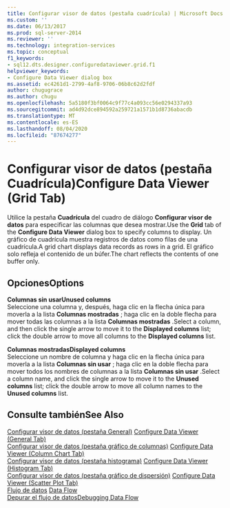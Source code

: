 ```yaml
---
title: Configurar visor de datos (pestaña cuadrícula) | Microsoft Docs
ms.custom: ''
ms.date: 06/13/2017
ms.prod: sql-server-2014
ms.reviewer: ''
ms.technology: integration-services
ms.topic: conceptual
f1_keywords:
- sql12.dts.designer.configuredataviewer.grid.f1
helpviewer_keywords:
- Configure Data Viewer dialog box
ms.assetid: ec4261d1-2799-4af8-9706-06b8c62d2fdf
author: chugugrace
ms.author: chugu
ms.openlocfilehash: 5a5180f3bf0064c9f77c4a093cc56e0294337a93
ms.sourcegitcommit: ad4d92dce894592a259721a1571b1d8736abacdb
ms.translationtype: MT
ms.contentlocale: es-ES
ms.lasthandoff: 08/04/2020
ms.locfileid: "87674277"
---
```

# <a name="configure-data-viewer-grid-tab"></a><span data-ttu-id="0c49f-102">Configurar visor de datos (pestaña Cuadrícula)</span><span class="sxs-lookup"><span data-stu-id="0c49f-102">Configure Data Viewer (Grid Tab)</span></span>
  <span data-ttu-id="0c49f-103">Utilice la pestaña **Cuadrícula** del cuadro de diálogo **Configurar visor de datos** para especificar las columnas que desea mostrar.</span><span class="sxs-lookup"><span data-stu-id="0c49f-103">Use the **Grid** tab of the **Configure Data Viewer** dialog box to specify columns to display.</span></span> <span data-ttu-id="0c49f-104">Un gráfico de cuadrícula muestra registros de datos como filas de una cuadrícula.</span><span class="sxs-lookup"><span data-stu-id="0c49f-104">A grid chart displays data records as rows in a grid.</span></span> <span data-ttu-id="0c49f-105">El gráfico solo refleja el contenido de un búfer.</span><span class="sxs-lookup"><span data-stu-id="0c49f-105">The chart reflects the contents of one buffer only.</span></span>  
  
## <a name="options"></a><span data-ttu-id="0c49f-106">Opciones</span><span class="sxs-lookup"><span data-stu-id="0c49f-106">Options</span></span>  
 <span data-ttu-id="0c49f-107">**Columnas sin usar**</span><span class="sxs-lookup"><span data-stu-id="0c49f-107">**Unused columns**</span></span>  
 <span data-ttu-id="0c49f-108">Seleccione una columna y, después, haga clic en la flecha única para moverla a la lista **Columnas mostradas** ; haga clic en la doble flecha para mover todas las columnas a la lista **Columnas mostradas** .</span><span class="sxs-lookup"><span data-stu-id="0c49f-108">Select a column, and then click the single arrow to move it to the **Displayed columns** list; click the double arrow to move all columns to the **Displayed columns** list.</span></span>  
  
 <span data-ttu-id="0c49f-109">**Columnas mostradas**</span><span class="sxs-lookup"><span data-stu-id="0c49f-109">**Displayed columns**</span></span>  
 <span data-ttu-id="0c49f-110">Seleccione un nombre de columna y haga clic en la flecha única para moverla a la lista **Columnas sin usar** ; haga clic en la doble flecha para mover todos los nombres de columnas a la lista **Columnas sin usar** .</span><span class="sxs-lookup"><span data-stu-id="0c49f-110">Select a column name, and click the single arrow to move it to the **Unused columns** list; click the double arrow to move all column names to the **Unused columns** list.</span></span>  
  
## <a name="see-also"></a><span data-ttu-id="0c49f-111">Consulte también</span><span class="sxs-lookup"><span data-stu-id="0c49f-111">See Also</span></span>  
 <span data-ttu-id="0c49f-112">[Configurar visor de datos &#40;pestaña General&#41;](../../2014/integration-services/configure-data-viewer-general-tab.md) </span><span class="sxs-lookup"><span data-stu-id="0c49f-112">[Configure Data Viewer &#40;General Tab&#41;](../../2014/integration-services/configure-data-viewer-general-tab.md) </span></span>  
 <span data-ttu-id="0c49f-113">[Configurar visor de datos &#40;pestaña gráfico de columnas&#41;](../../2014/integration-services/configure-data-viewer-column-chart-tab.md) </span><span class="sxs-lookup"><span data-stu-id="0c49f-113">[Configure Data Viewer &#40;Column Chart Tab&#41;](../../2014/integration-services/configure-data-viewer-column-chart-tab.md) </span></span>  
 <span data-ttu-id="0c49f-114">[Configurar visor de datos &#40;pestaña histograma&#41;](../../2014/integration-services/configure-data-viewer-histogram-tab.md) </span><span class="sxs-lookup"><span data-stu-id="0c49f-114">[Configure Data Viewer &#40;Histogram Tab&#41;](../../2014/integration-services/configure-data-viewer-histogram-tab.md) </span></span>  
 <span data-ttu-id="0c49f-115">[Configurar visor de datos &#40;pestaña gráfico de dispersión&#41;](../../2014/integration-services/configure-data-viewer-scatter-plot-tab.md) </span><span class="sxs-lookup"><span data-stu-id="0c49f-115">[Configure Data Viewer &#40;Scatter Plot Tab&#41;](../../2014/integration-services/configure-data-viewer-scatter-plot-tab.md) </span></span>  
 <span data-ttu-id="0c49f-116">[Flujo de datos](data-flow/data-flow.md) </span><span class="sxs-lookup"><span data-stu-id="0c49f-116">[Data Flow](data-flow/data-flow.md) </span></span>  
 [<span data-ttu-id="0c49f-117">Depurar el flujo de datos</span><span class="sxs-lookup"><span data-stu-id="0c49f-117">Debugging Data Flow</span></span>](troubleshooting/debugging-data-flow.md)  
  
  
